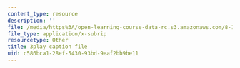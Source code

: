 ```yaml
---
content_type: resource
description: ''
file: /media/https%3A/open-learning-course-data-rc.s3.amazonaws.com/8-13-14-experimental-physics-i-ii-junior-lab-fall-2016-spring-2017/c586bca128ef543093bd9eaf2bb9be11_4Y9OO9AepgU.vtt
file_type: application/x-subrip
resourcetype: Other
title: 3play caption file
uid: c586bca1-28ef-5430-93bd-9eaf2bb9be11
---
```

